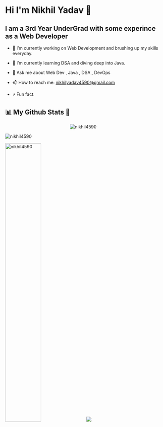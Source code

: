 # Hi I'm Nikhil Yadav 👋
## I am a 3rd Year UnderGrad with some experince as a Web Developer

- 🔭 I’m currently working on Web Development and brushing up my skills everyday.
- 🌱 I’m currently learning DSA and diving deep into Java.
- 💬 Ask me about Web Dev , Java , DSA  , DevOps
- 📫 How to reach me: nikhilyadav4590@gmail.com


- ⚡ Fun fact: 

## 📊 <strong> My Github Stats 🚀 </strong>

 <p align="center">
  <img src="https://komarev.com/ghpvc/?username=nikhil4590l&color=green&color=green" alt="nikhil4590" /> 
</p>
 
 <p>
    <img align="center" src="https://github-readme-streak-stats.herokuapp.com/?user=nikhil4590&show_icons=true&theme=radical" alt="nikhil4590" />
</p>
<p>
  <img width=48% src="https://github-readme-stats.vercel.app/api?username=nikhil4590&show_icons=true&layout&theme=radical" alt="nikhil4590" /> &nbsp &nbsp
  <img  src="https://github-readme-stats.vercel.app/api/top-langs/?username=nikhil4590&layout&theme=radical" />
</p>
 
